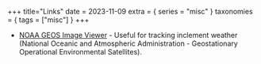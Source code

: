 +++
title="Links"
date = 2023-11-09
extra = { series = "misc" }
taxonomies = { tags = ["misc"] }
+++

- [NOAA GEOS Image Viewer](https://www.star.nesdis.noaa.gov/GOES/index.php) - Useful for tracking inclement weather (National Oceanic and Atmospheric Administration - Geostationary Operational Environmental Satellites).
